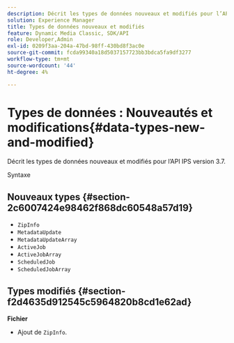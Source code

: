 ```yaml
---
description: Décrit les types de données nouveaux et modifiés pour l’API IPS version 3.7.
solution: Experience Manager
title: Types de données nouveaux et modifiés
feature: Dynamic Media Classic, SDK/API
role: Developer,Admin
exl-id: 0209f3aa-204a-47bd-98ff-430bd8f3ac0e
source-git-commit: fcda99340a18d5037157723bb3bdca5fa9df3277
workflow-type: tm+mt
source-wordcount: '44'
ht-degree: 4%

---
```


# Types de données : Nouveautés et modifications{#data-types-new-and-modified}

Décrit les types de données nouveaux et modifiés pour l’API IPS version 3.7.

Syntaxe

## Nouveaux types {#section-2c6007424e98462f868dc60548a57d19}

* `ZipInfo`
* `MetadataUpdate`
* `MetadataUpdateArray`
* `ActiveJob`
* `ActiveJobArray`
* `ScheduledJob`
* `ScheduledJobArray`

## Types modifiés {#section-f2d4635d912545c5964820b8cd1e62ad}

**Fichier**

* Ajout de `ZipInfo`.
